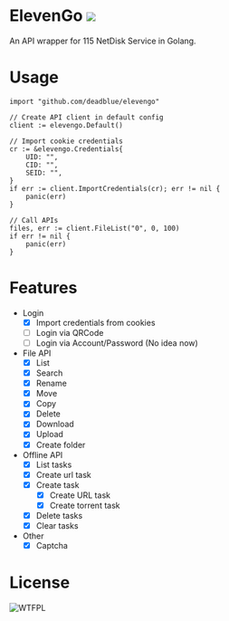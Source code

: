 # ElevenGo ![](https://img.shields.io/badge/status-WIP-green.svg)

An API wrapper for 115 NetDisk Service in Golang.

# Usage

```
import "github.com/deadblue/elevengo"

// Create API client in default config
client := elevengo.Default()

// Import cookie credentials
cr := &elevengo.Credentials{
	UID: "",
	CID: "",
	SEID: "",
}
if err := client.ImportCredentials(cr); err != nil {
	panic(err)
}

// Call APIs
files, err := client.FileList("0", 0, 100)
if err != nil {
    panic(err)
}
```

# Features

* Login
  * [x] Import credentials from cookies
  * [ ] Login via QRCode
  * [ ] Login via Account/Password (No idea now)
* File API
  * [x] List
  * [x] Search
  * [x] Rename
  * [x] Move
  * [x] Copy
  * [x] Delete
  * [x] Download
  * [x] Upload
  * [x] Create folder
* Offline API
  * [x] List tasks
  * [x] Create url task
  * [x] Create task
    * [x] Create URL task
    * [x] Create torrent task
  * [x] Delete tasks
  * [x] Clear tasks
* Other
  * [X] Captcha

# License

![WTFPL](http://www.wtfpl.net/wp-content/uploads/2012/12/wtfpl-badge-2.png)